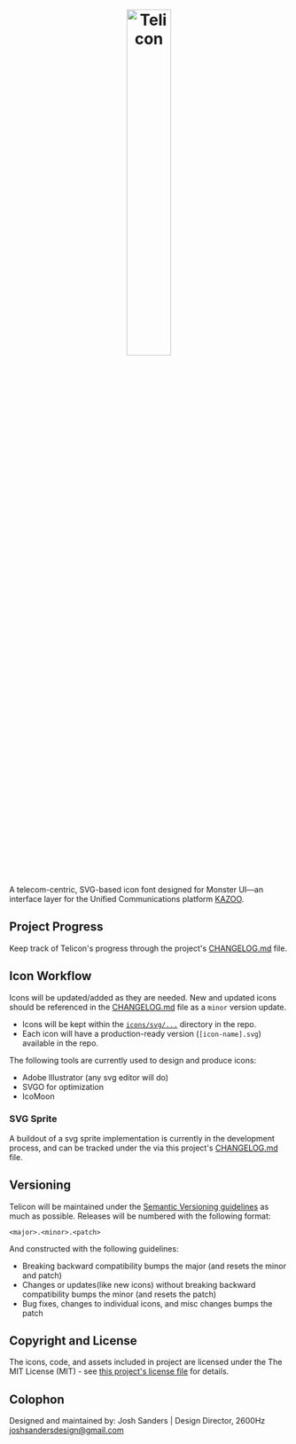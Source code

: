 <h1 align="center"><img src="https://cdn.rawgit.com/joshsanders/telicon/b0880dd9/docs/logo.svg" alt="Telicon" width="40%"></h1>

<!-- ![Telicon Logo ](https://cdn.rawgit.com/joshsanders/telicon/49201d3c/docs/logo.svg) -->

A telecom-centric, SVG-based icon font designed for Monster UI&mdash;an interface layer for the Unified Communications platform [KAZOO](https://github.com/2600hz/kazoo).

## Project Progress
Keep track of Telicon's progress through the project's [CHANGELOG.md](https://github.com/joshsanders/telicon/CHANGELOG.md) file.

## Icon Workflow
Icons will be updated/added as they are needed. New and updated icons should be referenced in the [CHANGELOG.md](https://github.com/joshsanders/telicon/blob/master/CHANGELOG.md) file as a `minor` version update.

* Icons will be kept within the [`icons/svg/...`](https://github.com/joshsanders/telicon/tree/master/icons/svg) directory in the repo.
* Each icon will have a production-ready version (`[icon-name].svg`) available in the repo.

The following tools are currently used to design and produce icons:

* Adobe Illustrator (any svg editor will do)
* SVGO for optimization
* IcoMoon

### SVG Sprite
A buildout of a svg sprite implementation is currently in the development process, and can be tracked under the via this project's [CHANGELOG.md](https://github.com/joshsanders/telicon/blob/master/CHANGELOG.md) file.

## Versioning
Telicon will be maintained under the [Semantic Versioning guidelines](http://semver.org) as much as possible. Releases will be numbered with the following format:

`<major>.<minor>.<patch>`

And constructed with the following guidelines:

* Breaking backward compatibility bumps the major (and resets the minor and patch)
* Changes or updates(like new icons) without breaking backward compatibility bumps the minor (and resets the patch)
* Bug fixes, changes to individual icons, and misc changes bumps the patch

## Copyright and License
The icons, code, and assets included in project are licensed under the The MIT License (MIT) - see [this project's license file](https://github.com/joshsanders/telicon/blob/master/LICENSE.md) for details.

## Colophon
Designed and maintained by: Josh Sanders | Design Director, 2600Hz
joshsandersdesign@gmail.com
